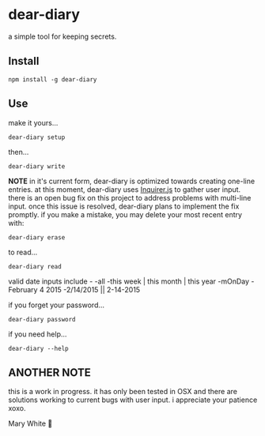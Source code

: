 # dear-diary
a simple tool for keeping secrets. 

## Install
```
npm install -g dear-diary
```

## Use 

make it yours...
```
dear-diary setup
```
then...
```
dear-diary write
```
**NOTE** in it's current form, dear-diary is optimized towards creating one-line entries. at this moment, dear-diary uses [Inquirer.js](https://github.com/SBoudrias/Inquirer.js/) to gather user input. there is an open bug fix on this project to address problems with multi-line input. once this issue is resolved, dear-diary plans to implement the fix promptly.
if you make a mistake, you may delete your most recent entry with:
```
dear-diary erase
```
to read...
 ```
 dear-diary read
 ```
valid date inputs include
-<enter>
-all
-this week | this month | this year
-mOnDay
-February 4 2015
-2/14/2015 || 2-14-2015

if you forget your password...
 ```
 dear-diary password
 ```
 
if you need help...
 ```
 dear-diary --help
 ```
## ANOTHER NOTE
this is a work in progress. it has only been tested in OSX and there are solutions working to current bugs with user input. i appreciate your patience xoxo.
  

Mary White :blue_heart: